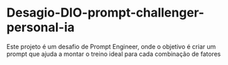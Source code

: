 # Desagio-DIO-prompt-challenger-personal-ia
Este projeto é um desafio de Prompt Engineer, onde o objetivo é criar um prompt que ajuda a montar o treino ideal para cada combinação de fatores

